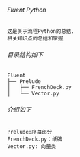 ###### Fluent Python
```
这是关于流程Python的总结，
相关知识点的总结和掌握
```
###### 目录结构如下
```
Fluent
├── Prelude
│   ├── FrenchDeck.py
│   └── Vector.py
```
###### 介绍如下
```
Prelude:序幕部分
FrenchDeck.py：纸牌
Vector.py: 向量类
```